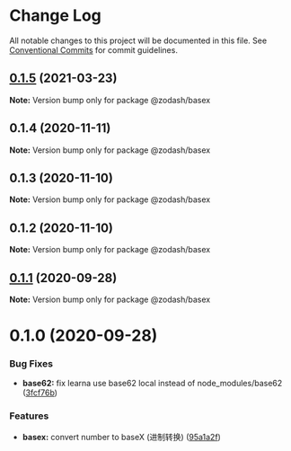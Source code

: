 # Change Log

All notable changes to this project will be documented in this file.
See [Conventional Commits](https://conventionalcommits.org) for commit guidelines.

## [0.1.5](https://github.com/zcorky/zodash/compare/@zodash/basex@0.1.4...@zodash/basex@0.1.5) (2021-03-23)

**Note:** Version bump only for package @zodash/basex





## 0.1.4 (2020-11-11)

**Note:** Version bump only for package @zodash/basex





## 0.1.3 (2020-11-10)

**Note:** Version bump only for package @zodash/basex





## 0.1.2 (2020-11-10)

**Note:** Version bump only for package @zodash/basex





## [0.1.1](https://github.com/zcorky/zodash/compare/@zodash/basex@0.1.0...@zodash/basex@0.1.1) (2020-09-28)

**Note:** Version bump only for package @zodash/basex





# 0.1.0 (2020-09-28)


### Bug Fixes

* **base62:** fix learna use base62 local instead of node_modules/base62 ([3fcf76b](https://github.com/zcorky/zodash/commit/3fcf76b0da7a7ce375caa580514d8d393e9db657))


### Features

* **basex:** convert number to baseX (进制转换) ([95a1a2f](https://github.com/zcorky/zodash/commit/95a1a2f361d73de5caa3b8e297c1643e97e40983))

